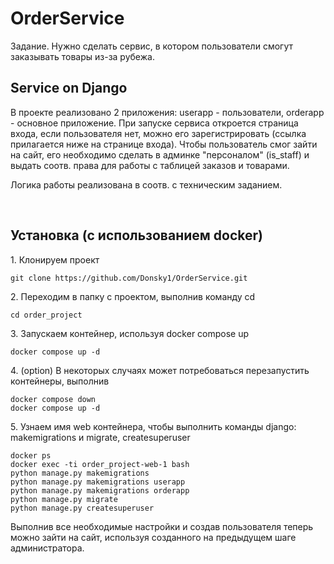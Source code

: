 # OrderService
Задание. Нужно сделать сервис, в котором пользователи смогут заказывать товары из-за рубежа.
<h2>Service on Django</h2>

<p id='#overview'>В проекте реализовано 2 приложения: userapp - пользователи, orderapp - основное приложение. При запуске сервиса откроется страница входа, если пользователя нет, можно его зарегистрировать (ссылка прилагается ниже на странице входа). Чтобы пользователь смог зайти на сайт, его необходимо сделать в админке "персоналом" (is_staff) и выдать соотв. права для работы с таблицей заказов и товарами. </p>
<p>Логика работы реализована в соотв. с техническим заданием.</p>

<br>
<h2 id='installation'>Установка (с использованием docker)</h2>
<p>1. Клонируем проект<p>

```
git clone https://github.com/Donsky1/OrderService.git
```
<p>2. Переходим в папку с проектом, выполнив команду cd <p>

```
cd order_project
```
<p>3. Запускаем контейнер, используя docker compose up<p>
  
```
docker compose up -d
```
<p>4. (option) В некоторых случаях может потребоваться перезапустить контейнеры, выполнив<p>

  ```
docker compose down
docker compose up -d
```
<p>5. Узнаем имя web контейнера, чтобы выполнить команды django: makemigrations и migrate, createsuperuser<p>

  ```
docker ps
docker exec -ti order_project-web-1 bash
python manage.py makemigrations
python manage.py makemigrations userapp
python manage.py makemigrations orderapp
python manage.py migrate
python manage.py createsuperuser
```
<p>Выполнив все необходимые настройки и создав пользователя теперь можно зайти на сайт, используя созданного на предыдущем шаге администратора.<p>
